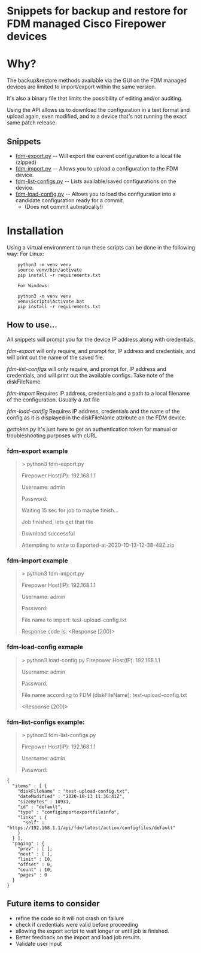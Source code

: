 # Snippets for backup and restore for FDM managed Cisco Firepower devices

# Why?

The backup&restore methods available via the GUI on the FDM managed devices are limited to import/export within the same version.

It's also a binary file that limits the possibility of editing and/or auditing.

Using the API allows us to download the configuration in a text format and upload again, even modified, and to a device that's not running the exact same patch release.




## Snippets

* [fdm-export.py](fdm-export.py) -- Will export the current configuration to a local file (zipped)
* [fdm-import.py](fdm-import.py) -- Allows you to upload a configuration to the FDM device.
* [fdm-list-configs.py](fdm-list-configs.py) -- Lists available/saved configurations on the device.
* [fdm-load-config.py](fdm-load-config.py) -- Allows you to load the configuration into a candidate configuration ready for a commit.
  * (Does not commit autmatically!)

# Installation

Using a virtual environment to run these scripts can be done in the following way:
        For Linux:

        python3 -m venv venv
        source venv/bin/activate
        pip install -r requirements.txt

        For Windows:

        python3 -m venv venv
        venv\Scripts\Activate.bat
        pip install -r requirements.txt


## How to use...

All snippets will prompt you for the device IP address along with credentials.

*fdm-export* will only require, and prompt for, IP address and credentials, and will print out the name of the saved file.

*fdm-list-configs* will only require, and prompt for, IP address and credentials, and will print out the available configs. Take note of the diskFileName.

*fdm-import* Requires IP address, credentials and a path to a local filename of the configuration. Usually a .txt file

*fdm-load-config* Requires IP address, credentials and the name of the config as it is displayed in the diskFileName attribute on the FDM device.

*gettoken.py* It's just here to get an authentication token for manual or troubleshooting purposes with cURL

### fdm-export example
> \> python3 fdm-export.py
>
> Firepower Host(IP): 192.168.1.1
>
> Username: admin
>
> Password: 
>
> Waiting 15 sec for job to maybe finish...
>
> Job finished, lets get that file
>
> Download successful
>
> Attempting to write to Exported-at-2020-10-13-12-38-48Z.zip 


### fdm-import example
> \> python3 fdm-import.py 
>
> Firepower Host(IP): 192.168.1.1
>
> Username: admin
>
> Password: 
>
> File name to import: test-upload-config.txt
>
> Response code is: <Response [200]>
>


### fdm-load-config exmaple

> \> python3 load-config.py 
> Firepower Host(IP): 192.168.1.1
>
> Username: admin
>
> Password: 
>
> File name according to FDM (diskFileName): test-upload-config.txt
>
> <Response [200]>
>

### fdm-list-configs example:
>
> \> python3 fdm-list-configs.py 
>
> Firepower Host(IP): 192.168.1.1
>
> Username: admin
>
> Password: 
>
```
{
  "items" : [ {
    "diskFileName" : "test-upload-config.txt",
    "dateModified" : "2020-10-13 11:36:41Z",
    "sizeBytes" : 10931,
    "id" : "default",
    "type" : "configimportexportfileinfo",
    "links" : {
      "self" : "https://192.168.1.1/api/fdm/latest/action/configfiles/default"
    }
  } ],
  "paging" : {
    "prev" : [ ],
    "next" : [ ],
    "limit" : 10,
    "offset" : 0,
    "count" : 10,
    "pages" : 0
  }
}

```

## Future items to consider

* refine the code so it will not crash on failure
* check if credentials were valid before proceeding
* allowing the export script to wait longer or until job is finished.
* Better feedback on the import and load job results.
* Validate user input
